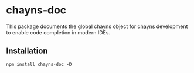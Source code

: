 chayns-doc
===================
This package documents the global chayns object for [chayns](https://github.com/TobitSoftware) development to enable code completion in modern IDEs.

## Installation
```shell script
npm install chayns-doc -D
```
